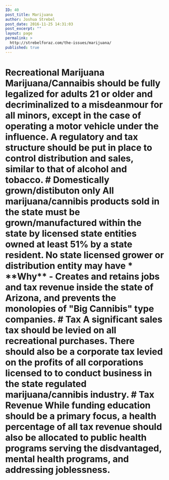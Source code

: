 ```yaml
---
ID: 40
post_title: Marijuana
author: Joshua Strebel
post_date: 2016-11-25 14:31:03
post_excerpt: ""
layout: page
permalink: >
  http://strebelforaz.com/the-issues/marijuana/
published: true
---
```

# Recreational Marijuana Marijuana/Cannaibis should be fully legalized for adults 21 or older and decriminalized to a misdeanmour for all minors, except in the case of operating a motor vehicle under the influence. A regulatory and tax structure should be put in place to control distribution and sales, similar to that of alcohol and tobacco. # Domestically grown/distibuton only All marijuana/cannibis products sold in the state must be grown/manufactured within the state by licensed state entities owned at least 51% by a state resident. No state licensed grower or distribution entity may have * \*\*Why\*\* - Creates and retains jobs and tax revenue inside the state of Arizona, and prevents the monolopies of "Big Cannibis" type companies. # Tax A significant sales tax should be levied on all recreational purchases. There should also be a corporate tax levied on the profits of all corporations licensed to to conduct business in the state regulated marijuana/cannibis industry. # Tax Revenue While funding education should be a primary focus, a health percentage of all tax revenue should also be allocated to public health programs serving the disdvantaged, mental health programs, and addressing joblessness.
